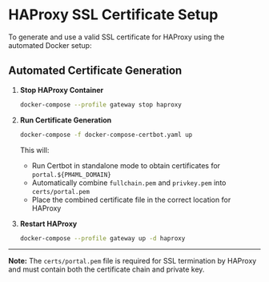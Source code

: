 # HAProxy SSL Certificate Setup

To generate and use a valid SSL certificate for HAProxy using the automated Docker setup:

## Automated Certificate Generation

1. **Stop HAProxy Container**
   ```sh
   docker-compose --profile gateway stop haproxy
   ```

2. **Run Certificate Generation**
   ```sh
   docker-compose -f docker-compose-certbot.yaml up
   ```
   This will:
   - Run Certbot in standalone mode to obtain certificates for `portal.${PM4ML_DOMAIN}`
   - Automatically combine `fullchain.pem` and `privkey.pem` into `certs/portal.pem`
   - Place the combined certificate file in the correct location for HAProxy

3. **Restart HAProxy**
   ```sh
   docker-compose --profile gateway up -d haproxy
   ```

---

**Note:** The `certs/portal.pem` file is required for SSL termination by HAProxy and must contain both the certificate chain and private key.

